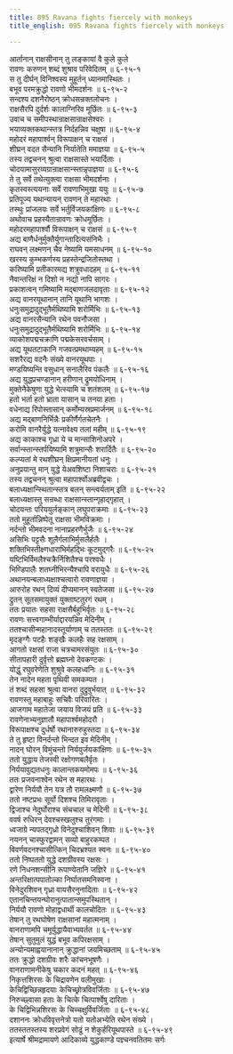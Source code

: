 ```yaml
---
title: 095 Ravana fights fiercely with monkeys
title_english: 095 Ravana fights fiercely with monkeys

---
```

आर्तानान् राक्षसीनान् तु लङ्कायां वै कुले कुले  
रावणः करुणन् शब्दं शुश्राव परिवेदितम् ॥ ६-९५-१  
स तु दीर्घन् विनिश्वस्य मुहूर्तन् ध्यानमास्थितः ।  
बभूव परमक्रुद्धो रावणो भीमदर्शनः ॥ ६-९५-२  
सन्दश्य दशनैरोष्ठन् क्रोधसन्रक्तलोचनः ।  
राक्षसैरपि दुर्दर्शः कालाग्निरिव मूर्छितः ॥ ६-९५-३  
उवाच च समीपस्थान्राक्षसान्राक्षसेश्वरः ।  
भयाव्यक्तकथान्स्तत्र निर्दहन्निव चक्षुषा ॥ ६-९५-४  
महोदरं महापार्श्वन् विरूपाक्षन् च राक्षसं ।  
शीघ्रन् वदत सैन्यानि निर्यातेति ममाज्ञया ॥ ६-९५-५  
तस्य तद्वचनन् श्रुत्वा राक्षसास्ते भयार्दिताः ।  
चोदयामासुरव्यग्रान्राक्षसान्स्तान्नृपाज्ञया ॥ ६-९५-६  
ते तु सर्वे तथेत्युक्त्वा राक्षसा भीमदर्शनाः ।  
कृतस्वस्त्ययनाः सर्वे रावणाभिमुखा ययुः ॥ ६-९५-७  
प्रतिपूज्य यथान्यायन् रावणन् ते महारथाः ।  
तस्थुः प्रांजलयः सर्वे भर्तुर्विजयकांक्षिणः ॥ ६-९५-८  
अथोवाच प्रहस्यैतान्रावणः क्रोधमूर्छितः ।  
महोदरमहापार्श्वौ विरूपाक्षन् च राक्षसं ॥ ६-९५-९  
अद्य बाणैर्धनुर्मुक्तैर्युगान्तादित्यसंनिभैः ।  
राघवन् लक्ष्मणन् चैव नेष्यामि यमसाधनम् ॥ ६-९५-१०  
खरस्य कुम्भकर्णस्य प्रहस्तेन्द्रजितोस्तथा ।  
करिष्यामि प्रतीकारमद्य शत्रुवधादहम् ॥ ६-९५-११  
नैवान्तरिक्षं न दिशो न नद्यो नापि सागरः ।  
प्रकाशत्वन् गमिष्यामि मद्बाणजलदावृताः ॥ ६-९५-१२  
अद्य वानरयूथानान् तानि यूथानि भागशः ।  
धनुःसमुद्रादुद्भूतैर्मथिष्यामि शरोर्मिभिः ॥ ६-९५-१३  
अद्य वानरसैन्यानि रथेन पवनौजसा ।  
धनुःसमुद्रादुद्भूतैर्मथिष्यामि शरोर्मिभिः ॥ ६-९५-१४  
व्याकोशपद्मचक्राणि पद्मकेसरवर्चसाम् ।  
अद्य यूथतटाकानि गजवत्प्रमथाम्यहम् ॥ ६-९५-१५  
सशरैरद्य वदनैः संख्ये वानरयूथपाः ।  
मण्डयिष्यन्ति वसुधान् सनालैरिव पंकलैः ॥ ६-९५-१६  
अद्य युद्धप्रचण्डानान् हरीणान् द्रुमयोधिनाम् ।  
मुक्तेनैकेषुणा युद्धे भेत्स्यामि च शतंशतम् ॥ ६-९५-१७  
हतो भर्ता हतो भ्राता यासान् च तनया हताः ।  
वधेनाद्य रिपोस्तासान् कर्मोम्यस्रप्रमार्जनम् ॥ ६-९५-१८  
अद्य मद्बाणनिर्भिन्नैः प्रकीर्णैर्गतचेतनैः ।  
करोमि वानरैर्युद्धे यत्नावेक्ष्य तलां महीम् ॥ ६-९५-१९  
अद्य काकाश्च गृध्रा ये च मान्साशिनोअपरे ।  
सर्वान्स्तान्स्तर्पयिष्यामि शत्रुमान्सैः शरार्दितैः ॥ ६-९५-२०  
कल्प्यतां मे रथशीघ्रन् क्षिप्रमानीयतां धनुः ।  
अनुप्रयान्तु मान् युद्धे येअवशिष्टा निशाचराः ॥ ६-९५-२१  
तस्य तद्वचनन् श्रुत्वा महापार्श्वोअब्रवीद्वचः ।  
बलाध्यक्षान्स्थितान्स्तत्र बलन् सन्त्वर्यताम् इति ॥ ६-९५-२२  
बलाध्यक्षास्तु सन्रब्धा राक्षसान्स्तान्गृहाद्गृहात् ।  
चोदयन्तः परिययुर्लङ्कान् लघुपराक्रमाः ॥ ६-९५-२३  
ततो मुहूर्तान्निष्पेतू राक्षसा भीमविक्रमाः ।  
नर्दन्तो भीमवदना नानाप्रहरणैर्भुजैः ॥ ६-९५-२४  
असिभिः पट्टसैः शूलैर्गलाभिर्मुसलैर्हलैः ।  
शक्तिभिस्तीक्ष्णधाराभिर्महद्भिः कूटमुद्गरैः ॥ ६-९५-२५  
यष्टिभिर्विमलैश्चक्रैर्निशितैश्च परश्वधैः ।  
भिण्डिपालैः शतघ्नीभिरन्यैश्चापि वरायुधैः ॥ ६-९५-२६  
अथानयन्बलाध्यक्षाश्चत्वारो रावणाज्ञया ।  
आरुरोह रथन् दिव्यं दीप्यमानन् स्वतेजसा ॥ ६-९५-२७  
द्रुतन् सूतसमायुक्तं युक्ताष्टतुरगं रथम् ।  
ततः प्रयातः सहसा राक्षसैर्बहुभिर्वृतः ॥ ६-९५-२८  
रावणः सत्त्वगाम्भीर्याद्दारयन्निव मेदिनीम् ।  
ततश्चासीन्महानादस्तूर्याणाम् च ततस्ततः ॥ ६-९५-२९  
मृदङ्ग्गैः पटहैः शङ्खैः कलहैः सह रक्षसाम् ।  
आगतो रक्षसां राजा चत्रचामरसंयुतः ॥ ६-९५-३०  
सीतापहारी दुर्वृत्तो ब्रह्मघ्नो देवकण्टकः ।  
योद्धुं रघुवरेणेति शुश्रुवे कलहध्वनिः ॥ ६-९५-३१  
तेन नादेन महता पृथिवी समकम्पत ।  
तं शब्दं सहसा श्रुत्वा वानरा दुद्रुवुर्भयात् ॥ ६-९५-३२  
रावणस्तु महाबाहुः सचिवैः परिवारितः ।  
आजगाम महातेजा जयाय विजयं प्रति ॥ ६-९५-३३  
रावणेनाभ्यनुज्ञातौ महापार्श्वमहोदरौ ।  
विरूपाक्षश्च दुर्धर्षो रथानारुरुहुस्तदा ॥ ६-९५-३४  
ते तु हृष्टा विनर्दन्तो भिन्दत इव मेदिनीम् ।  
नादन् घोरन् विमुंचन्तो निर्ययुर्जयकांक्षिणः ॥ ६-९५-३५  
ततो युद्धाय तेजस्वी रक्षोगणबलैर्वृतः ।  
निर्ययावुद्यतधनुः कालान्तकयमोमपः ॥ ६-९५-३६  
ततः प्रजवनाश्वेन रथेन स महारथः ।  
द्वारेण निर्ययौ तेन यत्र तौ रामलक्ष्मणौ ॥ ६-९५-३७  
ततो नष्टप्रभः सूर्यो दिशश्च तिमिरावृताः ।  
द्विजाश्च नेदुर्घोराश्च संचचाल च मेदिनी ॥ ६-९५-३८  
ववर्ष रुधिरन् देवश्चस्खलुश्च तुरंगमाः ।  
ध्वजाग्रे न्यपतद्गृध्रो विनेदुश्चाशिवन् शिवाः ॥ ६-९५-३९  
नयनन् चास्फुरद्वामन् सव्यो बाहुरकम्पत ।  
विवर्णवदनश्चासीत्किन् चिदभ्रश्यत स्वनः ॥ ६-९५-४०  
ततो निष्पततो युद्धे दशग्रीवस्य रक्षसः ।  
रणे निधनशन्सीनि रूपाण्येतानि जज्ञिरे ॥ ६-९५-४१  
अन्तरिक्षात्पपातोल्का निर्घातसमनिस्वना ।  
विनेदुरशिवन् गृध्रा वायसैरनुनादिताः ॥ ६-९५-४२  
एतानचिन्तयन्घोरानुत्पातान्समुपस्थितान् ।  
निर्ययौ रावणो मोहाद्वधार्थी कालचोदितः ॥ ६-९५-४३  
तेषान् तु रथघोषेण राक्षसानां महात्मनाम् ।  
वानराणामपि चमूर्युद्धायैवाभ्यवर्तत ॥ ६-९५-४४  
तेषान् सुतुमुलं युद्धं बभूव कपिरक्षसाम् ।  
अन्योन्यमाह्वयानानान् क्रुद्धानां जयमिच्छताम् ॥ ६-९५-४५  
ततः क्रुद्धो दशग्रीवः शरैः कांचनभूषणैः ।  
वानराणामनीकेषु चकार कदनं महत् ॥ ६-९५-४६  
निकृत्तशिरसः के चिद्रावणेन वलीमुखाः ।  
केचिद्विच्छिन्नहृदयाः केचिच्छ्रोत्रविवर्जिताः ॥ ६-९५-४७  
निरुच्छ्वासा हताः के चित्के चित्पार्श्वेषु दारिताः ।  
के चिद्विभिन्नशिरसः के चिच्चक्षुर्विवर्जिताः ॥ ६-९५-४८  
दशाननः क्रोधविवृत्तनेत्रो यतो यतोअभ्येति रथेन संख्ये ।  
ततस्ततस्तस्य शरप्रवेगं सोढुं न शेकुर्हरियूथपास्ते ॥ ६-९५-४९  
इत्यार्षे श्रीमद्रामायणे आदिकाव्ये युद्धकाण्डे पज्ञ्चनवतितमः सर्गः
